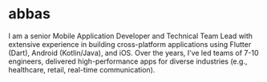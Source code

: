 # abbas
I am a senior Mobile Application Developer and Technical Team Lead with extensive experience in building cross-platform applications using Flutter (Dart), Android (Kotlin/Java), and iOS. Over the years, I’ve led teams of 7-10 engineers, delivered high-performance apps for diverse industries (e.g., healthcare, retail, real-time communication).
